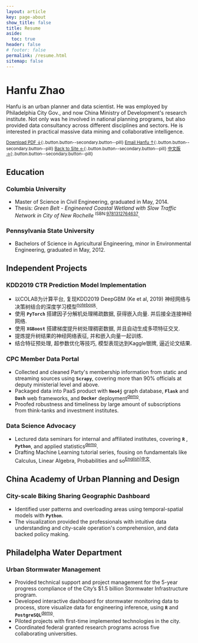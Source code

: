 ```yaml
---
layout: article
key: page-about
show_title: false
title: Resume
aside:
  toc: true
header: false
# footer: false
permalink: /resume.html
sitemap: false
---
```

# Hanfu Zhao

Hanfu is an urban planner and data scientist. He was employed by Philadelphia City Gov., and now China Ministry of Development's research institute. Not only was he involved in national planning programs, but also provided data consultancy across different disciplines and sectors. He is interested in practical massive data mining and collaborative intelligence.

<sup>[Download PDF ↓](/assets/jianli.pdf){:.button.button--secondary.button--pill} [Email Hanfu ↑](mailto:zhhfu29@gmail.com){:.button.button--secondary.button--pill} [Back to Site ←](/){:.button.button--secondary.button--pill} [中文版 →](/jianli.html){:.button.button--secondary.button--pill}</sup>

## Education

### Columbia University
- Master of Science in Civil Engineering, graduated in May, 2014.
- Thesis: _Green Belt - Engineered Coastal Wetland with Slow Traffic Network in City of New Rochelle_ <sup>ISBN:[9781312764637](http://www.lulu.com/us/en/shop/urban-design-lab/alternative-futures-for-new-rochelle/ebook/product-21958564.html)</sup>.

### Pennsylvania State University
- Bachelors of Science in Agricultural Engineering, minor in Environmental Engineering, graduated in May, 2012.

## Independent Projects

### KDD2019 CTR Prediction Model Implementation
- 以COLAB为计算平台, 复现KDD2019 DeepGBM (Ke et al, 2019) 神经网络与决策树结合的深度学习模型<sup>[notebook](/)</sup>.
- 使用 __`PyTorch`__ 搭建因子分解机处理稀疏数据, 获得嵌入向量.
并后接全连接神经网络.
- 使用 __`XGBoost`__ 搭建梯度提升树处理稠密数据, 并且自动生成多项特征交叉.
- 提炼提升树结果的神经网络表征, 并和嵌入向量一起训练.
- 结合特征预处理, 超参数优化等技巧, 模型表现达到Kaggle银牌, 逼近论文结果.

### CPC Member Data Portal
- Collected and cleaned Party's membership information from static and streaming sources using __`Scrapy`__, covering more than 90% officials at deputy ministerial level and above.
- Packaged data into PaaS product with __`Neo4j`__ graph database, __`Flask`__ and __`Dash`__ web frameworks, and __`Docker`__ deployment<sup>[demo](/)</sup>.
- Proofed robustness and timeliness by large amount of subscriptions from think-tanks and investment institutes.


### Data Science Advocacy
- Lectured data seminars for internal and affiliated institutes, covering __`R`__ , __`Python`__, and applied statistics<sup>[demo](/data/R-Introduction)</sup>.
- Drafting Machine Learning tutorial series, fousing on fundamentals like Calculus, Linear Algebra, Probabilities and so<sup>[English](https://en.vintageml.com)|[中文](https://zh.vintageml.com)</sup>.


## China Academy of Urban Planning and Design

### City-scale Biking Sharing Geographic Dashboard
- Identified user patterns and overloading areas using temporal-spatial models with __`Python`__.
- The visualization provided the professionals with intuitive data understanding and city-scale operation's comprehension, and data backed policy making. 

## Philadelpha Water Department

### Urban Stormwater Management
- Provided technical support and project management for the 5-year progress compliance of the City’s $1.5 billion Stormwater Infrastructure program.
- Developed interactive dashboard for stormwater monitoring data to process, store visualize data for engineering inference, using  __`R`__ and __`PostgreSQL`__<sup>[demo](/)</sup>.
- Piloted projects with first-time implemented technologies in the city.
- Coordinated federal granted research programs across five collaborating universities. 